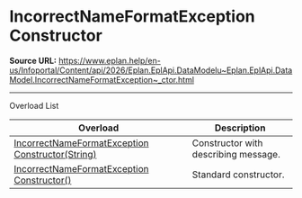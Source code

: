 # IncorrectNameFormatException Constructor

**Source URL:** https://www.eplan.help/en-us/Infoportal/Content/api/2026/Eplan.EplApi.DataModelu~Eplan.EplApi.DataModel.IncorrectNameFormatException~_ctor.html

---

Overload List

| Overload | Description |
| --- | --- |
| [IncorrectNameFormatException Constructor(String)](Eplan.EplApi.DataModelu~Eplan.EplApi.DataModel.IncorrectNameFormatException~_ctor(String).html) | Constructor with describing message. |
| [IncorrectNameFormatException Constructor()](Eplan.EplApi.DataModelu~Eplan.EplApi.DataModel.IncorrectNameFormatException~_ctor().html) | Standard constructor. |
